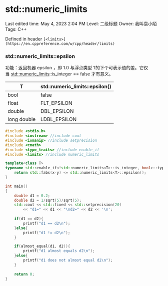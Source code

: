 # std::numeric_limits

Last edited time: May 4, 2023 2:04 PM
Level: 二级标题
Owner: 我叫袁小陌
Tags: C++

Defined in header `[<limits>](https://en.cppreference.com/w/cpp/header/limits)`

### **std::numeric_limits<T>::epsilon**

功能：返回机器 epsilon ，即 1.0 与浮点类型 `T`的下个可表示值的差。它仅当 [std::numeric_limits](https://www.apiref.com/cpp-zh/cpp/types/numeric_limits.html)<T>::is_integer == false 才有意义。

| T | std::numeric_limits<T>::epsilon() |
| --- | --- |
| bool | false |
| float | FLT_EPSILON |
| double | DBL_EPSILON |
| long double | LDBL_EPSILON |

```cpp
#include <stdio.h>
#include <iostream> //include cout
#include <iomanip> //include setprecision
#include <cmath>
#include <type_traits> //include enable_if
#include <limits> //include numeric_limits

template<class T>
typename std::enable_if<!std::numeric_limits<T>::is_integer, bool>::type almost_equal(T x, T y){
    return std::fabs(x-y) <= std::numeric_limits<T>::epsilon();
}

int main()
{
    double d1 = 0.2;
    double d2 = 1/sqrt(5)/sqrt(5);
    std::cout << std::fixed << std::setprecision(20) 
        << "d1=" << d1 << "\nd2=" << d2 << '\n';
    
    if(d1 == d2){
        printf("d1 == d2\n");
    }else{
        printf("d1 != d2\n");
    }

    if(almost_equal(d1, d2)){
        printf("d1 almost equals d2\n");
    }else{
        printf("d1 does not almost equal d2\n");
    }
    
    return 0;
}
```